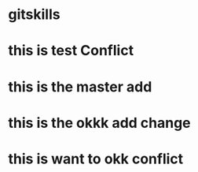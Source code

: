 # gitskills
# this is test Conflict
# this is the master add
# this is the okkk add change
# this is want to okk conflict
